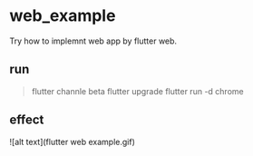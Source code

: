 # web_example

Try how to implemnt web app by flutter web.

## run

> flutter channle beta
> flutter upgrade
> flutter run -d chrome

## effect

![alt text](flutter web example.gif)